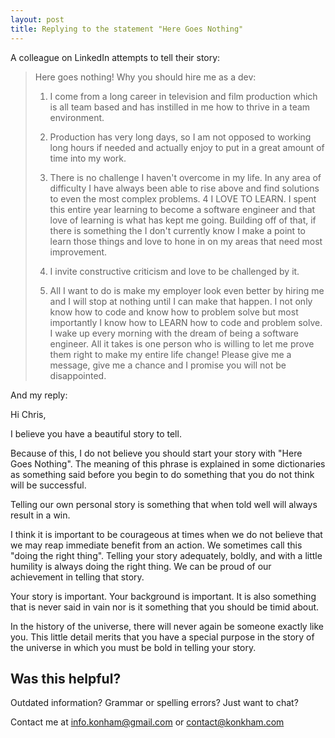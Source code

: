 ```yaml
---
layout: post
title: Replying to the statement "Here Goes Nothing"
---
```


A colleague on LinkedIn attempts to tell their story:

> Here goes nothing!      Why you should hire me as a dev:  
>   
> 1. I come from a long career in television and film production which is all team based and has instilled in me how to thrive in a team
> environment.  
>   
> 2. Production has very long days, so I am not opposed to working long hours if needed and actually enjoy to put in a great amount of time
> into my work.  
>   
> 3. There is no challenge I haven't overcome in my life. In any area of difficulty I have always been able to rise above and find solutions to
> even the most complex problems.      4 I LOVE TO LEARN. I spent this
> entire year learning to become a software engineer and that love of
> learning is what has kept me going. Building off of that, if there is
> something the I don't currently know I make a point to learn those
> things and love to hone in on my areas that need most improvement.  
>   
> 5. I invite constructive criticism and love to be challenged by it.  
>   
> 6. All I want to do is make my employer look even better by hiring me and I will stop at nothing until I can make that happen.      I not
> only know how to code and know how to problem solve but most
> importantly I know how to LEARN how to code and problem solve.      I
> wake up every morning with the dream of being a software engineer. All
> it takes is one person who is willing to let me prove them right to
> make my entire life change!      Please give me a message, give me a
> chance and I promise you will not be disappointed.

And my reply:

Hi Chris,

I believe you have a beautiful story to tell.

Because of this, I do not believe you should start your story with "Here Goes Nothing". The meaning of this phrase is explained in some dictionaries as something said before you begin to do something that you do not think will be successful.

Telling our own personal story is something that when told well will always result in a win.

I think it is important to be courageous at times when we do not believe that we may reap immediate benefit from an action. We sometimes call this "doing the right thing". Telling your story adequately, boldly, and with a little humility is always doing the right thing. We can be proud of our achievement in telling that story.

Your story is important. Your background is important. It is also something that is never said in vain nor is it something that you should be timid about.

In the history of the universe, there will never again be someone exactly like you. This little detail merits that you have a special purpose in the story of the universe in which you must be bold in telling your story.

## Was this helpful?

Outdated information? Grammar or spelling errors? Just want to chat?

Contact me at [info.konham@gmail.com](mailto:info.konham@gmail.com) or [contact@konkham.com](mailto:contact@konkham.com)